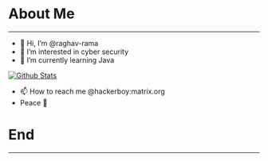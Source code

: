 # About Me
***
- 👋 Hi, I’m @raghav-rama
- 👀 I’m interested in cyber security
- 🌱 I’m currently learning Java

<a href="https://github.com/raghav-rama">
    <img src="https://github-readme-stats.vercel.app/api?username=raghav-rama" alt="Github Stats">
</a>


- 📫 How to reach me @hackerboy:matrix.org
- Peace 🙏️

# End
***
<!--- 
- 💞️ I’m looking to collaborate on ...
- 📫 How to reach me @hackerboy:matrix.org

raghav-rama/raghav-rama is a ✨ special ✨ repository because its `README.md` (this file) appears on your GitHub profile.
You can click the Preview link to take a look at your changes.
--->
